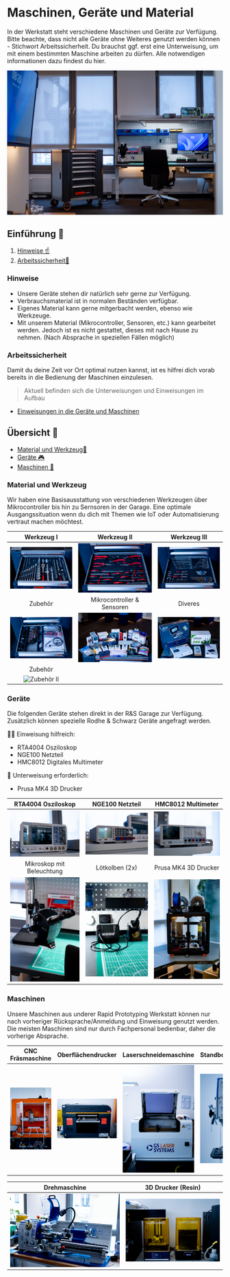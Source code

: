 # Maschinen, Geräte und Material

In der Werkstatt steht verschiedene Maschinen und Geräte zur Verfügung. Bitte beachte, dass nicht alle Geräte ohne Weiteres genutzt werden können - Stichwort Arbeitssicherheit. Du brauchst ggf. erst eine Unterweisung, um mit einem bestimmten Maschine arbeiten zu dürfen. Alle notwendigen informationen dazu findest du hier.

![Garage](https://github.com/Rohde-Schwarz-Garage/.github/blob/main/ressources/pictures/Garage_04.png?raw=true)

## Einführung 🚀

1. [Hinweise ☝️](#Hinweise)
2. [Arbeitssicherheit🧷](#Arbeitssicherheit)

### Hinweise

- Unsere Geräte stehen dir natürlich sehr gerne zur Verfügung. 
- Verbrauchsmaterial ist in normalen Beständen verfügbar. 
- Eigenes Material kann gerne mitgerbacht werden, ebenso wie Werkzeuge.
- Mit unserem Material (Mikrocontroller, Sensoren, etc.) kann gearbeitet werden. Jedoch ist es nicht gestattet, dieses mit nach Hause zu nehmen. (Nach Absprache in speziellen Fällen möglich)

### Arbeitssicherheit

Damit du deine Zeit vor Ort optimal nutzen kannst, ist es hilfrei dich vorab bereits in die Bedienung der Maschinen einzulesen. 

>Aktuell befinden sich die Unterweisungen und Einweisungen im Aufbau

- [Einweisungen in die Geräte und Maschinen](https://elearning-poc.rohde-schwarz.com/course/index.php?categoryid=9)

## Übersicht 👀

- [Material und Werkzeug🧱](#Material-und-Werkzeug)
- [Geräte 🎮](#Geräte)
- [Maschinen 🥽](#Maschinen)

### Material und Werkzeug

Wir haben eine Basisausstattung von verschiedenen Werkzeugen über Mikrocontroller bis hin zu Sernsoren in der Garage. Eine optimale Ausgangssituation wenn du dich mit Themen wie IoT oder Automatisierung vertraut machen möchtest.

| Werkzeug I | Werkzeug II | Werkzeug III |
| :---: | :---: | :---: |
| ![Werkzeug I](https://github.com/Rohde-Schwarz-Garage/.github/blob/main/ressources/pictures/Garage_Werkzeug_01.png?raw=true) | ![Werkzeug II](https://github.com/Rohde-Schwarz-Garage/.github/blob/main/ressources/pictures/Garage_Werkzeug_02.png?raw=true) | ![Werkzeug II](https://github.com/Rohde-Schwarz-Garage/.github/blob/main/ressources/pictures/Garage_Werkzeug_03.png?raw=true) |
| Zubehör | Mikrocontroller & Sensoren | Diveres |
| ![Zubehör I](https://github.com/Rohde-Schwarz-Garage/.github/blob/main/ressources/pictures/Garage_Zubehoer_01.png?raw=true) | ![Controller & Sensoren](https://github.com/Rohde-Schwarz-Garage/.github/blob/main/ressources/pictures/Garage_Zubehoer_02.png?raw=true) | ![Diverses](https://github.com/Rohde-Schwarz-Garage/.github/blob/main/ressources/pictures/Garage_Zubehoer_03.png?raw=true) |
 |Zubehör |  |  |
 | ![Zubehör II](https://github.com/Rohde-Schwarz-Garage/.github/blob/main/ressources/pictures/Garage_Zubehoer_04.png?raw=true)

### Geräte

Die folgenden Geräte stehen direkt in der R&S Garage zur Verfügung. Zusätzlich können spezielle Rodhe & Schwarz Geräte angefragt werden.

👩‍🏫 Einweisung hilfreich:

- RTA4004 Osziloskop
- NGE100 Netzteil
- HMC8012 Digitales Multimeter

📘 Unterweisung erforderlich:

- Prusa MK4 3D Drucker

| RTA4004 Osziloskop | NGE100 Netzteil | HMC8012 Multimeter |
| :---: | :---: | :---: |
| ![RTA](https://github.com/Rohde-Schwarz-Garage/.github/blob/main/ressources/pictures/Garage_RTA4004_Osziloskop.png?raw=true) | ![NGE](https://github.com/Rohde-Schwarz-Garage/.github/blob/main/ressources/pictures/Garage_NGE100_Netzteil.png?raw=true) | ![HMC8012](https://github.com/Rohde-Schwarz-Garage/.github/blob/main/ressources/pictures/Garage_HMC8012_Digitales_Multimeter.png?raw=true) |
| Mikroskop mit Beleuchtung | Lötkolben (2x) | Prusa MK4 3D Drucker |
| ![Mikroskop](https://github.com/Rohde-Schwarz-Garage/.github/blob/main/ressources/pictures/Garage_Mikroskop.png?raw=true) | ![Lötkolben](https://github.com/Rohde-Schwarz-Garage/.github/blob/main/ressources/pictures/Garage_Loetkolben.png?raw=true) | ![3D Drucker](https://github.com/Rohde-Schwarz-Garage/.github/blob/main/ressources/pictures/Garage_3D_Drucker_01.png?raw=true) |



### Maschinen

Unsere Maschinen aus underer Rapid Prototyping Werkstatt können nur nach vorheriger Rücksprache/Anmeldung und Einweisung genutzt werden. Die meisten Maschinen sind nur durch Fachpersonal bedienbar, daher die vorherige Absprache.

| CNC Fräsmaschine | Oberflächendrucker | Laserschneidemaschine | Standbohrmaschine |
| :---: | :---: | :---: | :---: |
| ![CNC](https://github.com/Rohde-Schwarz-Garage/.github/blob/main/ressources/pictures/Garage_CNC_Fraese.png?raw=true) | ![Oberflächendrucker](https://github.com/Rohde-Schwarz-Garage/.github/blob/main/ressources/pictures/Garage_Oberflaechendrucker.png?raw=true) | ![Laserschneidemaschine](https://github.com/Rohde-Schwarz-Garage/.github/blob/main/ressources/pictures/Garage_Laserschneidemaschine.png?raw=true) | ![Standbohrmaschine](https://github.com/Rohde-Schwarz-Garage/.github/blob/main/ressources/pictures/Garage_Standbohrmaschine.png?raw=true) |

| Drehmaschine | 3D Drucker (Resin) |
| :---: | :---: |
| ![Drehmaschine](https://github.com/Rohde-Schwarz-Garage/.github/blob/main/ressources/pictures/Garage_Drehmaschine.png?raw=true) | ![Resin-Drucker](https://github.com/Rohde-Schwarz-Garage/.github/blob/main/ressources/pictures/Garage_3D_Drucker_Resin.png?raw=true) |
